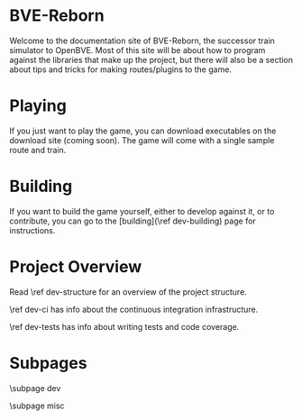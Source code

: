 # BVE-Reborn

Welcome to the documentation site of BVE-Reborn, the successor train simulator to OpenBVE. Most of this site will be about how to program against the libraries that make up the project, but there will also be a section about tips and tricks for making routes/plugins to the game.

# Playing

If you just want to play the game, you can download executables on the download site (coming soon). The game will come with a single sample route and train.

# Building

If you want to build the game yourself, either to develop against it, or to contribute, you can go to the [building](\ref dev-building) page for instructions.

# Project Overview

Read \ref dev-structure for an overview of the project structure. 

\ref dev-ci has info about the continuous integration infrastructure.

\ref dev-tests has info about writing tests and code coverage.

# Subpages

\subpage dev

\subpage misc